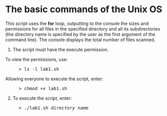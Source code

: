 # The basic commands of the Unix OS

This script uses the **for** loop, outputting to the console the sizes and permissions for all files
in the specified directory and all its subdirectories (the directory name is specified by the user
as the first argument of the command line). The console displays the total number of files scanned.

1. The script must have the execute permission.                                              

To view the permissions, use:                                                 
<pre>
     > ls -l lab1.sh
</pre>
                                                                                            
Allowing everyone to execute the script, enter:
<pre>
     > chmod +x lab1.sh
</pre>

2. To execute the script, enter:
<pre>
     > ./lab1.sh <i>directory_name</i>
</pre>
